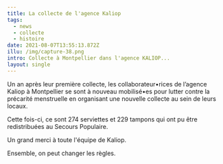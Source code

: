 ```yaml
---
title: La collecte de l'agence Kaliop
tags:
  - news
  - collecte
  - histoire
date: 2021-08-07T13:55:13.872Z
illu: /img/capture-38.png
intro: Collecte à Montpellier dans l'agence KALIOP...
layout: single
---
```

Un an après leur première collecte, les collaborateur•rices de l’agence Kaliop à Montpellier se sont à nouveau mobilisé•es pour lutter contre la précarité menstruelle en organisant une nouvelle collecte au sein de leurs locaux. 



Cette fois-ci, ce sont 274 serviettes et 229 tampons qui ont pu être redistribuées au Secours Populaire.

Un grand merci à toute l'équipe de Kaliop.

Ensemble, on peut changer les règles.
